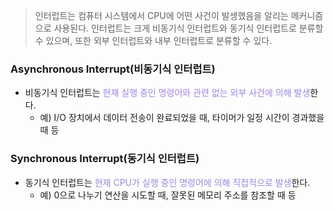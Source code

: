 >인터럽트는 컴퓨터 시스템에서 CPU에 어떤 사건이 발생했음을 알리는 메커니즘으로 사용된다. 인터럽트는 크게 비동기식 인터럽트와 동기식 인터럽트로 분류할 수 있으며, 또한 외부 인터럽트와 내부 인터럽트로 분류할 수 있다.
### Asynchronous Interrupt(비동기식 인터럽트)
- 비동기식 인터럽트는 <font color="#9c86e9">현재 실행 중인 명령어와 관련 없는 외부 사건에 의해 발생</font>한다.
	- 예) I/O 장치에서 데이터 전송이 완료되었을 때, 타이머가 일정 시간이 경과했을 때 등
### Synchronous Interrupt(동기식 인터럽트)
- 동기식 인터럽트는 <font color="#9c86e9">현재 CPU가 실행 중인 명령어에 의해 직접적으로 발생</font>한다.
	- 예) 0으로 나누기 연산을 시도할 때, 잘못된 메모리 주소를 참조할 때 등